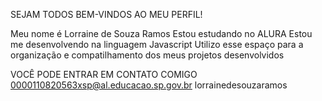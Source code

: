 SEJAM TODOS BEM-VINDOS AO MEU PERFIL!

Meu nome é Lorraine de Souza Ramos
Estou estudando no ALURA
Estou me desenvolvendo na linguagem Javascript
Utilizo esse espaço para a organização e compatilhamento dos meus projetos desenvolvidos

VOCÊ PODE ENTRAR EM CONTATO COMIGO 
0000110820563xsp@al.educacao.sp.gov.br
lorrainedesouzaramos
